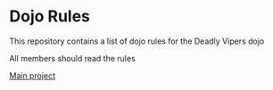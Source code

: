 Dojo Rules
==========

This repository contains a list of dojo rules for the Deadly Vipers dojo

All members should read the rules

[Main project](https://github.com/deadlyvipers)
